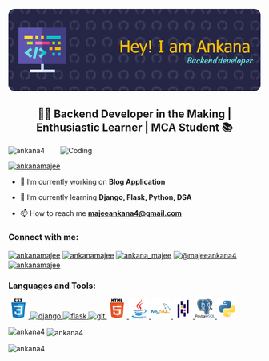 ![Header](https://github.com/ankana4/ankana4/blob/main/github-header-image%20(1).png)
<h2 align="center">👨‍💻 Backend Developer in the Making | Enthusiastic Learner | MCA Student 📚</h2>
<img align="right" alt="Coding" width="400" src="https://mir-s3-cdn-cf.behance.net/project_modules/disp/601014116770475.6068beff4640a.gif">

<p align="left"> <img src="https://komarev.com/ghpvc/?username=ankana4&label=Profile%20views&color=0e75b6&style=flat" alt="ankana4" /> </p>

<p align="left"> <a href="https://twitter.com/ankanamajee" target="blank"><img src="https://img.shields.io/twitter/follow/ankanamajee?logo=twitter&style=for-the-badge" alt="ankanamajee" /></a> </p>

- 🔭 I’m currently working on **Blog Application**

- 🌱 I’m currently learning **Django, Flask, Python, DSA**

- 📫 How to reach me **majeeankana4@gmail.com**

<h3 align="left">Connect with me:</h3>
<p align="left">
<a href="https://twitter.com/ankanamajee" target="blank"><img align="center" src="https://raw.githubusercontent.com/rahuldkjain/github-profile-readme-generator/master/src/images/icons/Social/twitter.svg" alt="ankanamajee" height="30" width="40" /></a>
<a href="https://linkedin.com/in/ankanamajee" target="blank"><img align="center" src="https://raw.githubusercontent.com/rahuldkjain/github-profile-readme-generator/master/src/images/icons/Social/linked-in-alt.svg" alt="ankanamajee" height="30" width="40" /></a>
<a href="https://instagram.com/ankana_majee" target="blank"><img align="center" src="https://raw.githubusercontent.com/rahuldkjain/github-profile-readme-generator/master/src/images/icons/Social/instagram.svg" alt="ankana_majee" height="30" width="40" /></a>
<a href="https://www.hackerrank.com/@majeeankana4" target="blank"><img align="center" src="https://raw.githubusercontent.com/rahuldkjain/github-profile-readme-generator/master/src/images/icons/Social/hackerrank.svg" alt="@majeeankana4" height="30" width="40" /></a>
<a href="https://www.leetcode.com/ankanamajee" target="blank"><img align="center" src="https://raw.githubusercontent.com/rahuldkjain/github-profile-readme-generator/master/src/images/icons/Social/leet-code.svg" alt="ankanamajee" height="30" width="40" /></a>
</p>

<h3 align="left">Languages and Tools:</h3>
<p align="left"> <a href="https://www.w3schools.com/css/" target="_blank" rel="noreferrer"> <img src="https://raw.githubusercontent.com/devicons/devicon/master/icons/css3/css3-original-wordmark.svg" alt="css3" width="40" height="40"/> </a> <a href="https://www.djangoproject.com/" target="_blank" rel="noreferrer"> <img src="https://cdn.worldvectorlogo.com/logos/django.svg" alt="django" width="40" height="40"/> </a> <a href="https://flask.palletsprojects.com/" target="_blank" rel="noreferrer"> <img src="https://www.vectorlogo.zone/logos/pocoo_flask/pocoo_flask-icon.svg" alt="flask" width="40" height="40"/> </a> <a href="https://git-scm.com/" target="_blank" rel="noreferrer"> <img src="https://www.vectorlogo.zone/logos/git-scm/git-scm-icon.svg" alt="git" width="40" height="40"/> </a> <a href="https://www.w3.org/html/" target="_blank" rel="noreferrer"> <img src="https://raw.githubusercontent.com/devicons/devicon/master/icons/html5/html5-original-wordmark.svg" alt="html5" width="40" height="40"/> </a> <a href="https://www.java.com" target="_blank" rel="noreferrer"> <img src="https://raw.githubusercontent.com/devicons/devicon/master/icons/java/java-original.svg" alt="java" width="40" height="40"/> </a> <a href="https://www.mysql.com/" target="_blank" rel="noreferrer"> <img src="https://raw.githubusercontent.com/devicons/devicon/master/icons/mysql/mysql-original-wordmark.svg" alt="mysql" width="40" height="40"/> </a> <a href="https://pandas.pydata.org/" target="_blank" rel="noreferrer"> <img src="https://raw.githubusercontent.com/devicons/devicon/2ae2a900d2f041da66e950e4d48052658d850630/icons/pandas/pandas-original.svg" alt="pandas" width="40" height="40"/> </a> <a href="https://www.postgresql.org" target="_blank" rel="noreferrer"> <img src="https://raw.githubusercontent.com/devicons/devicon/master/icons/postgresql/postgresql-original-wordmark.svg" alt="postgresql" width="40" height="40"/> </a> <a href="https://www.python.org" target="_blank" rel="noreferrer"> <img src="https://raw.githubusercontent.com/devicons/devicon/master/icons/python/python-original.svg" alt="python" width="40" height="40"/> </a> </p>

<p><img align="left" src="https://github-readme-stats.vercel.app/api/top-langs?username=ankana4&show_icons=true&locale=en&layout=compact" alt="ankana4" /></p>

<p>&nbsp;<img align="center" src="https://github-readme-stats.vercel.app/api?username=ankana4&show_icons=true&locale=en" alt="ankana4" /></p>

<p><img align="center" src="https://github-readme-streak-stats.herokuapp.com/?user=ankana4&" alt="ankana4" /></p>
